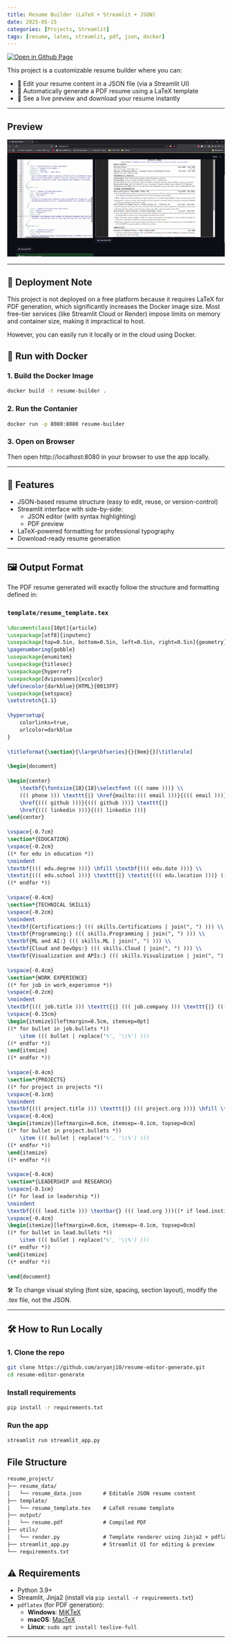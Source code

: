 ```yaml
---
title: Resume Builder (LaTeX + Streamlit + JSON)
date: 2025-05-15
categories: [Projects, Streamlit]
tags: [resume, latex, streamlit, pdf, json, docker]
---
```



[![Open in Github Page](https://img.shields.io/badge/Hosted_with-GitHub_Pages-blue?logo=github&logoColor=white)](https://github.com/aryanj10/resume-editor-generate)

This project is a customizable resume builder where you can:

- 📝 Edit your resume content in a JSON file (via a Streamlit UI)  
- 📄 Automatically generate a PDF resume using a LaTeX template  
- 🔁 See a live preview and download your resume instantly

---

## Preview

![Resume Builder Demo](/assets/resume-build/demo.gif)

---

## 🚫 Deployment Note
This project is not deployed on a free platform because it requires LaTeX for PDF generation, which significantly increases the Docker image size. Most free-tier services (like Streamlit Cloud or Render) impose limits on memory and container size, making it impractical to host.

However, you can easily run it locally or in the cloud using Docker.

## 🐳 Run with Docker

### 1. Build the Docker Image
```bash
docker build -t resume-builder .
```

### 2. Run the Contanier
```bash
docker run -p 8080:8080 resume-builder
```

### 3. Open on Browser
Then open http://localhost:8080 in your browser to use the app locally.

---

## 🚀 Features

- JSON-based resume structure (easy to edit, reuse, or version-control)
- Streamlit interface with side-by-side:
  - JSON editor (with syntax highlighting)
  - PDF preview
- LaTeX-powered formatting for professional typography
- Download-ready resume generation

---

## 🖼 Output Format

The PDF resume generated will exactly follow the structure and formatting defined in:

### `template/resume_template.tex`

```latex
\documentclass[10pt]{article}
\usepackage[utf8]{inputenc}
\usepackage[top=0.5in, bottom=0.5in, left=0.5in, right=0.5in]{geometry}
\pagenumbering{gobble}
\usepackage{enumitem}
\usepackage{titlesec}
\usepackage{hyperref}
\usepackage[dvipsnames]{xcolor}
\definecolor{darkblue}{HTML}{0013FF}
\usepackage{setspace}
\setstretch{1.1} 

\hypersetup{
    colorlinks=true,
    urlcolor=darkblue
}

\titleformat{\section}{\large\bfseries}{}{0em}{}[\titlerule]

\begin{document}

\begin{center}
    \textbf{\fontsize{18}{18}\selectfont ((( name )))} \\
    ((( phone ))) \texttt{|} \href{mailto:((( email )))}{((( email )))} \texttt{|}
    \href{((( github )))}{((( github )))} \texttt{|}  
    \href{((( linkedin )))}{((( linkedin )))}
\end{center}

\vspace{-0.7cm}
\section*{EDUCATION} 
\vspace{-0.2cm} 
((* for edu in education *))
\noindent 
\textbf{((( edu.degree )))} \hfill \textbf{((( edu.date )))} \\
\textit{((( edu.school )))} \texttt{|} \textit{((( edu.location )))} ((* if edu.gpa *))\hfill GPA: ((( edu.gpa )))((* endif *))
((* endfor *))

\vspace{-0.4cm} 
\section*{TECHNICAL SKILLS} 
\vspace{-0.2cm}
\noindent
\textbf{Certifications:} ((( skills.Certifications | join(", ") ))) \\
\textbf{Programming:} ((( skills.Programming | join(", ") ))) \\
\textbf{ML and AI:} ((( skills.ML | join(", ") ))) \\
\textbf{Cloud and DevOps:} ((( skills.Cloud | join(", ") ))) \\
\textbf{Visualization and APIs:} ((( skills.Visualization | join(", ") )))

\vspace{-0.4cm}
\section*{WORK EXPERIENCE}
((* for job in work_experience *))
\vspace{-0.2cm}
\noindent
\textbf{((( job.title ))) \texttt{|} ((( job.company ))) \texttt{|} ((( job.location )))} \hfill \textbf{((( job.duration )))} 
\vspace{-0.15cm}
\begin{itemize}[leftmargin=0.5cm, itemsep=0pt]
((* for bullet in job.bullets *))
    \item ((( bullet | replace('%', '\\%') )))
((* endfor *))
\end{itemize}
((* endfor *))

\vspace{-0.4cm}
\section*{PROJECTS}
((* for project in projects *))
\vspace{-0.1cm}
\noindent
\textbf{((( project.title ))) \texttt{|} ((( project.org )))} \hfill \textbf{((( project.date )))} \\
\vspace{-0.4cm}
\begin{itemize}[leftmargin=0.6cm, itemsep=-0.1cm, topsep=0cm]
((* for bullet in project.bullets *))
    \item ((( bullet | replace('%', '\\%') )))
((* endfor *))
\end{itemize}
((* endfor *))

\vspace{-0.4cm}
\section*{LEADERSHIP and RESEARCH}
\vspace{-0.1cm}
((* for lead in leadership *))
\noindent
\textbf{((( lead.title ))) \textbar{} ((( lead.org )))((* if lead.institution *)) \textbar{} \textbf{((( lead.institution ))) }((* endif *))} \\
\vspace{-0.4cm}
\begin{itemize}[leftmargin=0.6cm, itemsep=-0.1cm, topsep=0cm]
((* for bullet in lead.bullets *))
    \item ((( bullet | replace('%', '\\%') )))
((* endfor *))
\end{itemize}
((* endfor *))

\end{document}
```

🛠 To change visual styling (font size, spacing, section layout), modify the .tex file, not the JSON.

---

## 🛠 How to Run Locally

### 1. Clone the repo
```bash
git clone https://github.com/aryanj10/resume-editor-generate.git
cd resume-editor-generate
```

### Install requirements
```bash
pip install -r requirements.txt
```

### Run the app
```bash
streamlit run streamlit_app.py
```


## File Structure
```protobuf
resume_project/
├── resume_data/
│   └── resume_data.json       # Editable JSON resume content
├── template/
│   └── resume_template.tex    # LaTeX resume template
├── output/
│   └── resume.pdf             # Compiled PDF
├── utils/
│   └── render.py              # Template renderer using Jinja2 + pdflatex
├── streamlit_app.py           # Streamlit UI for editing & preview
└── requirements.txt
```

## ⚠ Requirements
- Python 3.9+
- Streamlit, Jinja2 (install via `pip install -r requirements.txt`)
- `pdflatex` (for PDF generation):
  - **Windows**: [MiKTeX](https://miktex.org/download)
  - **macOS**: [MacTeX](https://tug.org/mactex/)
  - **Linux**: `sudo apt install texlive-full`

---

